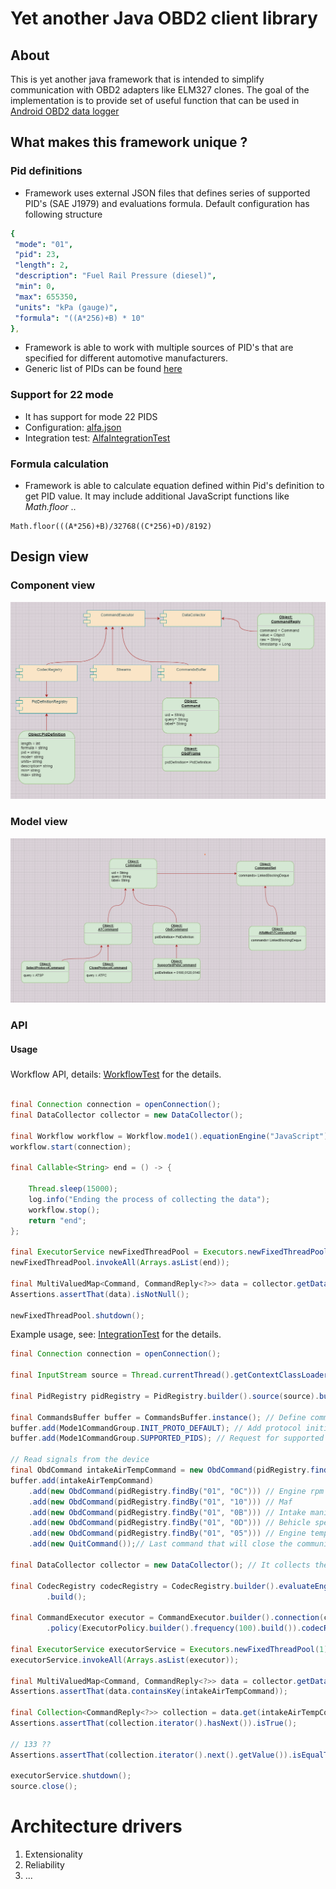 # Yet another Java OBD2 client library

## About

This is yet another java framework that is intended to simplify communication with OBD2 adapters like ELM327 clones.
The goal of the implementation is to provide set of useful function that can be used in [Android OBD2 data logger](https://github.com/tzebrowski/AlfaDataLogger "AlfaDataLogger") 


## What makes this framework unique ?

### Pid definitions

* Framework uses external JSON files that defines series of supported PID's (SAE J1979) and evaluations formula. Default configuration has following structure 

```yaml
{
 "mode": "01",
 "pid": 23,
 "length": 2,
 "description": "Fuel Rail Pressure (diesel)",
 "min": 0,
 "max": 655350,
 "units": "kPa (gauge)",
 "formula": "((A*256)+B) * 10"
},
```


* Framework is able to work with multiple sources of PID's that are specified for different automotive manufacturers.
* Generic list of PIDs can be found [here](./src/main/resources/generic.json "generic.json")


### Support for 22 mode

* It has support for mode 22 PIDS
* Configuration: [alfa.json](./src/main/resources/alfa.json?raw=true "alfa.json")
* Integration test: [AlfaIntegrationTest](./src/test/java/org/openobd2/core/AlfaIntegrationTest.java "AlfaIntegrationTest.java") 



### Formula calculation

* Framework is able to calculate equation defined within Pid's definition to get PID value. 
It may include additional JavaScript functions like *Math.floor* ..

``` 
Math.floor(((A*256)+B)/32768((C*256)+D)/8192)
```


## Design view

###  Component view


![Alt text](./src/main/resources/component.png?raw=true "Component view")


###  Model view


![Alt text](./src/main/resources/model.png?raw=true "Model view")


###  API



#### Usage


##### 

Workflow API, details:  [WorkflowTest](./src/test/java/org/openobd2/core/WorkflowTest.java "WorkflowTest.java") for the details.

```java

final Connection connection = openConnection();
final DataCollector collector = new DataCollector();

final Workflow workflow = Workflow.mode1().equationEngine("JavaScript").subscriber(collector).buildMode1();
workflow.start(connection);

final Callable<String> end = () -> {

	Thread.sleep(15000);
	log.info("Ending the process of collecting the data");
	workflow.stop();
	return "end";
};

final ExecutorService newFixedThreadPool = Executors.newFixedThreadPool(3);
newFixedThreadPool.invokeAll(Arrays.asList(end));

final MultiValuedMap<Command, CommandReply<?>> data = collector.getData();
Assertions.assertThat(data).isNotNull();

newFixedThreadPool.shutdown();

```

Example usage, see: [IntegrationTest](./src/test/java/org/openobd2/core/IntegrationTest.java "IntegrationTest.java") for the details.

```java
final Connection connection = openConnection();
		
final InputStream source = Thread.currentThread().getContextClassLoader().getResourceAsStream("generic.json");

final PidRegistry pidRegistry = PidRegistry.builder().source(source).build();

final CommandsBuffer buffer = CommandsBuffer.instance(); // Define command buffer
buffer.add(Mode1CommandGroup.INIT_PROTO_DEFAULT); // Add protocol initialization AT commands
buffer.add(Mode1CommandGroup.SUPPORTED_PIDS); // Request for supported PID's

// Read signals from the device
final ObdCommand intakeAirTempCommand = new ObdCommand(pidRegistry.findBy("01", "0F"));// Intake air temperature
buffer.add(intakeAirTempCommand)
	.add(new ObdCommand(pidRegistry.findBy("01", "0C"))) // Engine rpm
	.add(new ObdCommand(pidRegistry.findBy("01", "10"))) // Maf
	.add(new ObdCommand(pidRegistry.findBy("01", "0B"))) // Intake manifold pressure
	.add(new ObdCommand(pidRegistry.findBy("01", "0D"))) // Behicle speed
	.add(new ObdCommand(pidRegistry.findBy("01", "05"))) // Engine temp
	.add(new QuitCommand());// Last command that will close the communication

final DataCollector collector = new DataCollector(); // It collects the

final CodecRegistry codecRegistry = CodecRegistry.builder().evaluateEngine("JavaScript").pids(pidRegistry)
		.build();

final CommandExecutor executor = CommandExecutor.builder().connection(connection).buffer(buffer).subscribe(collector)
		.policy(ExecutorPolicy.builder().frequency(100).build()).codecRegistry(codecRegistry).build();

final ExecutorService executorService = Executors.newFixedThreadPool(1);
executorService.invokeAll(Arrays.asList(executor));

final MultiValuedMap<Command, CommandReply<?>> data = collector.getData();
Assertions.assertThat(data.containsKey(intakeAirTempCommand));

final Collection<CommandReply<?>> collection = data.get(intakeAirTempCommand);
Assertions.assertThat(collection.iterator().hasNext()).isTrue();

// 133 ??
Assertions.assertThat(collection.iterator().next().getValue()).isEqualTo(133.0);

executorService.shutdown();
source.close();
```

# Architecture drivers

1. Extensionality
2. Reliability
3. ...


